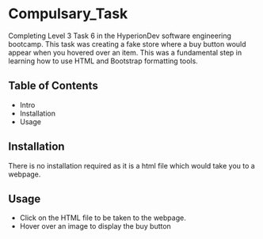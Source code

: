 # **Compulsary_Task**
Completing Level 3 Task 6 in the HyperionDev software engineering bootcamp. This task was 
creating a fake store where a buy button would appear when you hovered over an item. This
was a fundamental step in learning how to use HTML and Bootstrap formatting tools.

## **Table of Contents**
* Intro
* Installation
* Usage

## **Installation**
There is no installation required as it is a html file which would take you to a webpage.

## **Usage**
* Click on the HTML file to be taken to the webpage.
* Hover over an image to display the buy button
